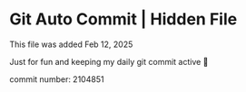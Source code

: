 # Git Auto Commit | Hidden File

This file was added Feb 12, 2025

Just for fun and keeping my daily git commit active 🤪

commit number: 2104851
